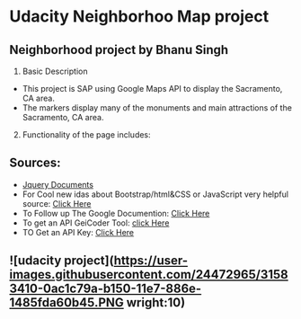 # Udacity Neighborhoo Map project
## Neighborhood project by Bhanu Singh

1. Basic Description
- This project is SAP using Google Maps API to display the Sacramento, CA area.
- The markers display many of the monuments and main attractions of the Sacramento, CA area. 

2. Functionality of the page includes:

## Sources:
- [Jquery Documents](http://api.jquery.com/)
- For Cool new idas about Bootstrap/html&CSS or JavaScript very helpful source: [Click Here](http://www.w3schools.com/)
- To Follow up The Google Documention: [Click Here](https://maps-apis.googleblog.com/)
- To get an API GeiCoder Tool: [click Here](https://google-developers.appspot.com/maps/documentation/utils/geocoder/#q%3D38.451803%252C-121.373179)
- TO Get an API Key: [Click Here](https://developers.google.com/maps/web/)

## ![udacity project](https://user-images.githubusercontent.com/24472965/31583410-0ac1c79a-b150-11e7-886e-1485fda60b45.PNG wright:10)
